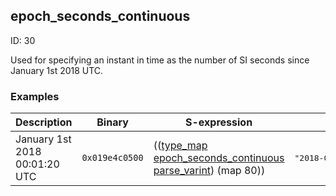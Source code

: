 ## epoch_seconds_continuous

ID: 30

Used for specifying an instant in time as the number of SI seconds since January 1st 2018 UTC.

### Examples

| Description | Binary | S-expression | Unpacked |
|----|----|----|----|
| January 1st 2018 00:01:20 UTC | `0x019e4c0500` | (([type_map](./type_map.md) [epoch_seconds_continuous](./epoch_seconds_continuous.md) [parse_varint](./parse_varint.md)) (map 80)) | <pre>"2018-01-01T00:01:20.000Z"</pre> |